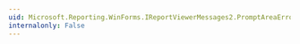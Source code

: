 ```yaml
---
uid: Microsoft.Reporting.WinForms.IReportViewerMessages2.PromptAreaErrorTitle
internalonly: False
---
```

